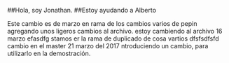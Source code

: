 ##Hola, soy Jonathan. 
##Estoy ayudando a Alberto

Este cambio es de marzo en rama de los cambios varios de pepin
agregando unos ligeros cambios al archivo.
estoy cambiendo al archivo 16 marzo
efasdfg
stamos er la rama de duplicado de cosa vartios
dfsfsdfsfd cambio en el master
21 marzo
del 2017
ntroduciendo un cambio, para utilizarlo en la demostración.
